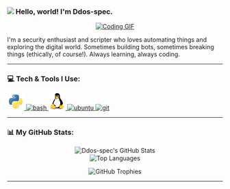 ### <img src="https://i.giphy.com/media/wwg1suUiTbCY8H8vIA/giphy.gif" width="25px"> Hello, world! I'm Ddos-spec.

<p align="center">
  <a href="https://github.com/Ddos-spec">
    <img src="https://media.giphy.com/media/3osxY9kuM2NGUfvThe/giphy.gif" alt="Coding GIF" width="500"/>
  </a>
</p>

I'm a security enthusiast and scripter who loves automating things and exploring the digital world. Sometimes building bots, sometimes breaking things (ethically, of course!). Always learning, always coding.

---

### 💻 Tech & Tools I Use:

<p align="left">
  <a href="https://www.python.org" target="_blank" rel="noreferrer">
    <img src="https://raw.githubusercontent.com/devicons/devicon/master/icons/python/python-original.svg" alt="python" width="40" height="40"/>
  </a>
  <a href="https://www.gnu.org/software/bash/" target="_blank" rel="noreferrer">
    <img src="https://www.vectorlogo.zone/logos/gnu_bash/gnu_bash-icon.svg" alt="bash" width="40" height="40"/>
  </a>
  <a href="https://www.linux.org/" target="_blank" rel="noreferrer">
    <img src="https://raw.githubusercontent.com/devicons/devicon/master/icons/linux/linux-original.svg" alt="linux" width="40" height="40"/>
  </a>
  <a href="https://ubuntu.com/" target="_blank" rel="noreferrer">
    <img src="https://cdn.jsdelivr.net/gh/devicons/devicon@latest/icons/ubuntu/ubuntu-original.svg" alt="ubuntu" width="40" height="40"/>
  </a>
  <a href="https://git-scm.com/" target="_blank" rel="noreferrer">
    <img src="https://www.vectorlogo.zone/logos/git-scm/git-scm-icon.svg" alt="git" width="40" height="40"/>
  </a>
</p>

---

### 📊 My GitHub Stats:

<p align="center">
  <img align="center" src="https://github-readme-stats.vercel.app/api?username=Ddos-spec&show_icons=true&theme=tokyonight&rank_icon=github" alt="Ddos-spec's GitHub Stats"/>
  <br/>
  <img align="center" src="https://github-readme-stats.vercel.app/api/top-langs/?username=Ddos-spec&layout=compact&theme=tokyonight" alt="Top Languages"/>
</p>

<p align="center">
  <img src="https://github-profile-trophy.vercel.app/?username=Ddos-spec&theme=tokyonight&column=7" alt="GitHub Trophies"/>
</p>

---

